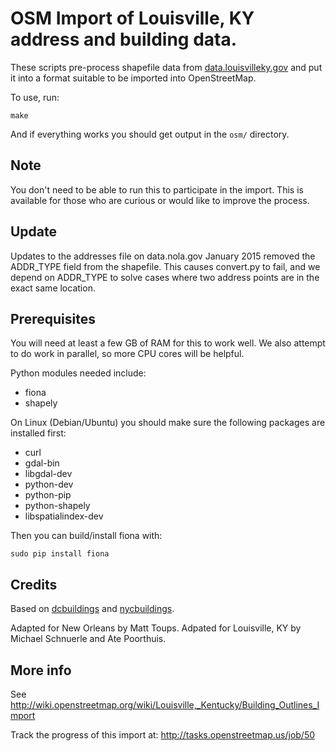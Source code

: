 # OSM Import of Louisville, KY address and building data.

These scripts pre-process shapefile data from [data.louisvilleky.gov](https://data.louisvilleky.gov) and put it into a format suitable to be imported into OpenStreetMap.

To use, run:

    make

And if everything works you should get output in the `osm/` directory.

## Note

You don't need to be able to run this to participate in the import. This is available for those who are curious or would like to improve the process.

## Update

Updates to the addresses file on data.nola.gov January 2015 removed the ADDR\_TYPE field from the shapefile. This causes convert.py to fail, and we depend on ADDR\_TYPE to solve cases where two address points are in the exact same location.


## Prerequisites

You will need at least a few GB of RAM for this to work well. We also attempt to do work in parallel, so more CPU cores will be helpful.

Python modules needed include:
* fiona
* shapely

On Linux (Debian/Ubuntu) you should make sure the following packages are installed first:
* curl
* gdal-bin
* libgdal-dev
* python-dev
* python-pip
* python-shapely
* libspatialindex-dev

Then you can build/install fiona with:

    sudo pip install fiona

## Credits

Based on [dcbuildings](https://github.com/osmlab/dcbuildings) and [nycbuildings](https://github.com/osmlab/nycbuildings).

Adapted for New Orleans by Matt Toups.  Adpated for Louisville, KY by Michael Schnuerle and Ate Poorthuis.

## More info

See http://wiki.openstreetmap.org/wiki/Louisville,_Kentucky/Building_Outlines_Import

Track the progress of this import at: http://tasks.openstreetmap.us/job/50
